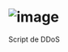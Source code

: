 # ![image](https://user-images.githubusercontent.com/108688577/177777061-18c207c1-431d-49dd-a287-b85b52f27767.png)

Script de DDoS
